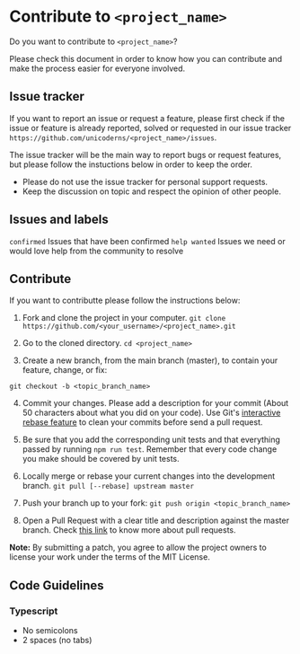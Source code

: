 # Contribute to `<project_name>`

Do you want to contribute to `<project_name>`?

Please check this document in order to know how you can contribute and make the process easier for everyone involved.

## Issue tracker

If you want to report an issue or request a feature, please first check if the issue or feature is already reported, solved or requested in our issue tracker `https://github.com/unicoderns/<project_name>/issues`.

The issue tracker will be the main way to report bugs or request features, but please follow the instuctions below in order to keep the order.

- Please do not use the issue tracker for personal support requests.
- Keep the discussion on topic and respect the opinion of other people.

## Issues and labels

`confirmed` Issues that have been confirmed
`help wanted` Issues we need or would love help from the community to resolve

## Contribute

If you want to contributte please follow the instructions below:

1. Fork and clone the project in your computer.
   `git clone https://github.com/<your_username>/<project_name>.git`

2. Go to the cloned directory.
   `cd <project_name>`

3. Create a new branch, from the main branch (master), to contain your feature, change, or fix:

`git checkout -b <topic_branch_name>`

4. Commit your changes. Please add a description for your commit (About 50 characters about what you did on your code). Use Git's [interactive rebase feature](https://help.github.com/en/github/using-git/about-git-rebase) to clean your commits before send a pull request.

5. Be sure that you add the corresponding unit tests and that everything passed by running `npm run test`. Remember that every code change you make should be covered by unit tests.

6. Locally merge or rebase your current changes into the development branch.
   `git pull [--rebase] upstream master`

7. Push your branch up to your fork:
   `git push origin <topic_branch_name>`

8. Open a Pull Request with a clear title and description against the master branch. Check [this link](https://help.github.com/en/github/collaborating-with-issues-and-pull-requests/about-pull-requests) to know more about pull requests.

**Note:** By submitting a patch, you agree to allow the project owners to license your work under the terms of the MIT License.

## Code Guidelines

### Typescript

- No semicolons
- 2 spaces (no tabs)
